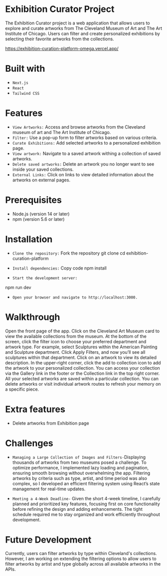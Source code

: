 # Exhibition Curator Project
The Exhibition Curator project is a web application that allows users to explore and curate artworks from The Cleveland Museum of Art and The Art Institute of Chicago. Users can filter and create personalized exhibitions by selecting their favorite artworks from the collections.

https://exhibition-curation-platform-omega.vercel.app/

# Built with 
- `Next.js`
- `React`
- `Tailwind CSS`

# Features
- `View Artworks:` Access and browse artworks from the Cleveland museum of art and The Art Institute of Chicago.
- `Filter:` Use a pop-up form to filter artworks based on various criteria.
- `Curate Exhibitions:` Add selected artworks to a personalized exhibition page.
- `View artwork:` Navigate to a saved artwork withing a collection of saved artworks.
- `Delete saved artworks:` Delete an artwork you no longer want to see inside your saved collections.
- `External Links:` Click on links to view detailed information about the artworks on external pages.

# Prerequisites
- Node.js (version 14 or later)
- npm (version 5.6 or later)

# Installation
- `Clone the repository:`
Fork the repository
git clone <repository-url>
cd exhibition-curation-platform

- `Install dependencies:`
Copy code
npm install

- `Start the development server:`

npm run dev

- `Open your browser and navigate to http://localhost:3000.`

# Walkthrough
Open the front page of the app.
Click on the Cleveland Art Museum card to view the available collections from the museum.
At the bottom of the screen, click the filter icon to choose your preferred department and artwork type.
For example, select Sculptures within the American Painting and Sculpture department.
Click Apply Filters, and now you’ll see all sculptures within that department.
Click on an artwork to view its detailed description.
In the upper-right corner, click the add to collection icon to add the artwork to your personalized collection.
You can access your collection via the Gallery link in the footer or the Collection link in the top right corner.
All your selected artworks are saved within a particular collection.
You can delete artworks or visit individual artwork routes to refresh your memory on a specific piece.


# Extra features
- Delete artworks from Exhibition page

# Challenges
- `Managing a Large Collection of Images and Filters-`Displaying thousands of artworks from two museums posed a challenge. To optimize performance, I implemented lazy loading and pagination, ensuring smooth browsing without overwhelming the app. Filtering artworks by criteria such as type, artist, and time period was also complex, so I developed an efficient filtering system using React’s state management for real-time updates.

- `Meeting a 4-Week Deadline-` Given the short 4-week timeline, I carefully planned and prioritized key features, focusing first on core functionality before refining the design and adding enhancements. The tight schedule required me to stay organized and work efficiently throughout development.


# Future Development
Currently, users can filter artworks by type within Cleveland's collections. However, I am working on extending the filtering options to allow users to filter artworks by artist and type globally across all available artworks in the APIs.
